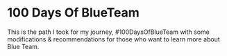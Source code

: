 # 100 Days Of BlueTeam

This is the path I took for my journey, #100DaysOfBlueTeam with some modifications &amp; recommendations for those who want to learn more about Blue Team. 
